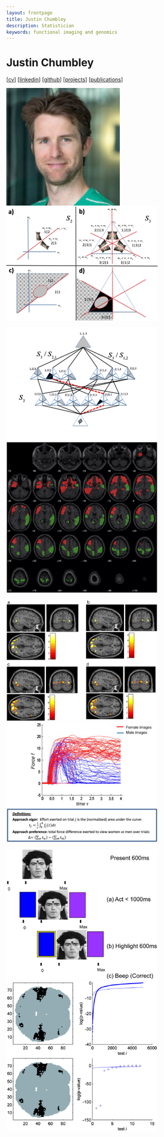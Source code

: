 ```yaml
---
layout: frontpage
title: Justin Chumbley
description: Statistician
keywords: functional imaging and genomics
---
```


# Justin Chumbley

[[cv](http://chumbleycode.github.io/chumbleycode.github.io/docs/cv.pdf)] 
[[linkedin](https://www.linkedin.com/in/chumbleycode)] 
[[github](https://github.com/chumbleycode/)] 
[[projects](projects.md)]
[[publications](https://scholar.google.com/citations?hl=en&user=YbbXlwIAAAAJ)]

[<img src="docs/JRCsquare.jpg" alt="drawing" width="300">](http://chumbleycode.github.io/chumbleycode.github.io/docs/cv.pdf)
[<img src="docs/finest_order1.png" alt="drawing" width="400">](docs/fcr_apa.pdf)  <br/>

[<img src="docs/finest_order2.png" alt="drawing" width="400">](docs/fcr_apa.pdf)
[<img src="docs/multinomial_spm.jpg" alt="drawing" width="400">](https://www.sciencedirect.com/science/article/pii/S1053811910008281)<br/> 

[<img src="docs/topological.jpg" alt="drawing" width="400">](https://www.sciencedirect.com/science/article/pii/S1053811909012245)
[<img src="docs/cortisol.jpg" alt="drawing" width="400">](docs/stress.pdf) <br/> 

[<img src="docs/learning.png" alt="drawing" width="400">](https://journals.plos.org/ploscompbiol/article?id=10.1371/journal.pcbi.1002346)
[<img src="docs/fdr_imaging.jpg" alt="drawing" width="400">](https://www.sciencedirect.com/science/article/pii/S1053811908006472) <br/> 

